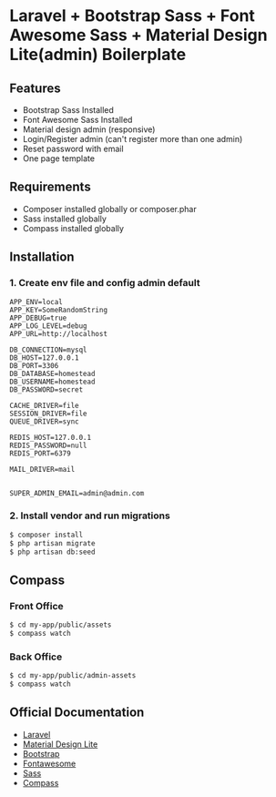 # Laravel + Bootstrap Sass + Font Awesome Sass + Material Design Lite(admin) Boilerplate

## Features
  - Bootstrap Sass Installed
  - Font Awesome Sass Installed
  - Material design admin (responsive)
  - Login/Register admin (can't register more than one admin)
  - Reset password with email
  - One page template


## Requirements
  - Composer installed globally or composer.phar
  - Sass installed globally
  - Compass installed globally


## Installation
### 1. Create env file and config admin default
```
APP_ENV=local
APP_KEY=SomeRandomString
APP_DEBUG=true
APP_LOG_LEVEL=debug
APP_URL=http://localhost

DB_CONNECTION=mysql
DB_HOST=127.0.0.1
DB_PORT=3306
DB_DATABASE=homestead
DB_USERNAME=homestead
DB_PASSWORD=secret

CACHE_DRIVER=file
SESSION_DRIVER=file
QUEUE_DRIVER=sync

REDIS_HOST=127.0.0.1
REDIS_PASSWORD=null
REDIS_PORT=6379

MAIL_DRIVER=mail


SUPER_ADMIN_EMAIL=admin@admin.com
```


### 2. Install vendor and run migrations
```sh
$ composer install
$ php artisan migrate
$ php artisan db:seed
```

## Compass

### Front Office
```sh
$ cd my-app/public/assets
$ compass watch
```

### Back Office
```sh
$ cd my-app/public/admin-assets
$ compass watch
```


## Official Documentation
  - [Laravel](http://laravel.com/docs)
  - [Material Design Lite](https://getmdl.io/)
  - [Bootstrap](http://getbootstrap.com/)
  - [Fontawesome](http://fontawesome.io/icons/)
  - [Sass](http://sass-lang.com/documentation/file.SASS_REFERENCE.html)
  - [Compass](http://compass-style.org/help/)
